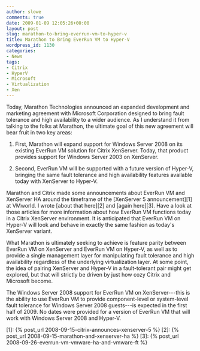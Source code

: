 ```yaml
---
author: slowe
comments: true
date: 2009-01-09 12:05:26+00:00
layout: post
slug: marathon-to-bring-everrun-vm-to-hyper-v
title: Marathon to Bring EverRun VM to Hyper-V
wordpress_id: 1130
categories:
- News
tags:
- Citrix
- HyperV
- Microsoft
- Virtualization
- Xen
---
```


Today, Marathon Technologies announced an expanded development and marketing agreement with Microsoft Corporation designed to bring fault tolerance and high availability to a wider audience. As I understand it from talking to the folks at Marathon, the ultimate goal of this new agreement will bear fruit in two key areas:

1. First, Marathon will expand support for Windows Server 2008 on its existing EverRun VM solution for Citrix XenServer. Today, that product provides support for Windows Server 2003 on XenServer.

2. Second, EverRun VM will be supported with a future version of Hyper-V, bringing the same fault tolerance and high availability features available today with XenServer to Hyper-V.

Marathon and Citrix made some announcements about EverRun VM and XenServer HA around the timeframe of the [XenServer 5 announcement][1] at VMworld. I wrote [about that here][2] and [again here][3]. Have a look at those articles for more information about how EverRun VM functions today in a Citrix XenServer environment. It is anticipated that EverRun VM on Hyper-V will look and behave in exactly the same fashion as today's XenServer variant.

What Marathon is ultimately seeking to achieve is feature parity between EverRun VM on XenServer and EverRun VM on Hyper-V, as well as to provide a single management layer for manipulating fault tolerance and high availability regardless of the underlying virtualization layer. At some point, the idea of pairing XenServer and Hyper-V in a fault-tolerant pair might get explored, but that will strictly be driven by just how cozy Citrix and Microsoft become.

The Windows Server 2008 support for EverRun VM on XenServer---this is the ability to use EverRun VM to provide component-level or system-level fault tolerance for Windows Server 2008 guests---is expected in the first half of 2009. No dates were provided for a version of EverRun VM that will work with Windows Server 2008 and Hyper-V.

[1]: {% post_url 2008-09-15-citrix-announces-xenserver-5 %}
[2]: {% post_url 2008-09-15-marathon-and-xenserver-ha %}
[3]: {% post_url 2008-09-26-everrun-vm-vmware-ha-and-vmware-ft %}
